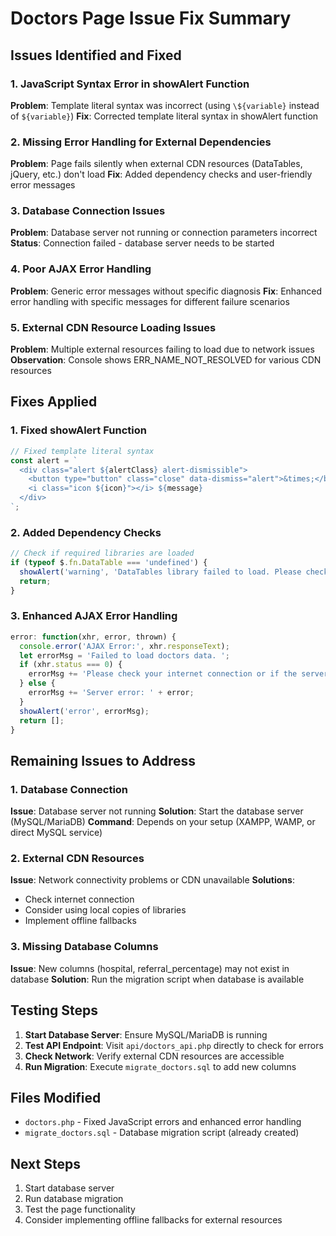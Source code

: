 # Doctors Page Issue Fix Summary

## Issues Identified and Fixed

### 1. JavaScript Syntax Error in showAlert Function
**Problem**: Template literal syntax was incorrect (using `\${variable}` instead of `${variable}`)
**Fix**: Corrected template literal syntax in showAlert function

### 2. Missing Error Handling for External Dependencies
**Problem**: Page fails silently when external CDN resources (DataTables, jQuery, etc.) don't load
**Fix**: Added dependency checks and user-friendly error messages

### 3. Database Connection Issues
**Problem**: Database server not running or connection parameters incorrect
**Status**: Connection failed - database server needs to be started

### 4. Poor AJAX Error Handling
**Problem**: Generic error messages without specific diagnosis
**Fix**: Enhanced error handling with specific messages for different failure scenarios

### 5. External CDN Resource Loading Issues
**Problem**: Multiple external resources failing to load due to network issues
**Observation**: Console shows ERR_NAME_NOT_RESOLVED for various CDN resources

## Fixes Applied

### 1. Fixed showAlert Function
```javascript
// Fixed template literal syntax
const alert = `
  <div class="alert ${alertClass} alert-dismissible">
    <button type="button" class="close" data-dismiss="alert">&times;</button>
    <i class="icon ${icon}"></i> ${message}
  </div>
`;
```

### 2. Added Dependency Checks
```javascript
// Check if required libraries are loaded
if (typeof $.fn.DataTable === 'undefined') {
  showAlert('warning', 'DataTables library failed to load. Please check your internet connection and refresh the page.');
  return;
}
```

### 3. Enhanced AJAX Error Handling
```javascript
error: function(xhr, error, thrown) {
  console.error('AJAX Error:', xhr.responseText);
  let errorMsg = 'Failed to load doctors data. ';
  if (xhr.status === 0) {
    errorMsg += 'Please check your internet connection or if the server is running.';
  } else {
    errorMsg += 'Server error: ' + error;
  }
  showAlert('error', errorMsg);
  return [];
}
```

## Remaining Issues to Address

### 1. Database Connection
**Issue**: Database server not running
**Solution**: Start the database server (MySQL/MariaDB)
**Command**: Depends on your setup (XAMPP, WAMP, or direct MySQL service)

### 2. External CDN Resources
**Issue**: Network connectivity problems or CDN unavailable
**Solutions**:
- Check internet connection
- Consider using local copies of libraries
- Implement offline fallbacks

### 3. Missing Database Columns
**Issue**: New columns (hospital, referral_percentage) may not exist in database
**Solution**: Run the migration script when database is available

## Testing Steps

1. **Start Database Server**: Ensure MySQL/MariaDB is running
2. **Test API Endpoint**: Visit `api/doctors_api.php` directly to check for errors
3. **Check Network**: Verify external CDN resources are accessible
4. **Run Migration**: Execute `migrate_doctors.sql` to add new columns

## Files Modified
- `doctors.php` - Fixed JavaScript errors and enhanced error handling
- `migrate_doctors.sql` - Database migration script (already created)

## Next Steps
1. Start database server
2. Run database migration
3. Test the page functionality
4. Consider implementing offline fallbacks for external resources
